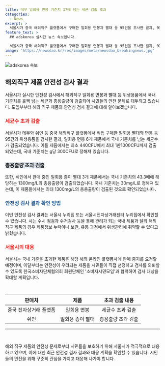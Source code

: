```yaml
---
title: 테무 일회용 면봉 기준치 37배 넘는 세균 검출 초과
categories:
  - News
excerpt: >
  서울시가 중국 해외직구 플랫폼에서 구매한 일회용 면봉과 빨대 등 95건을 조사한 결과, 9건에서 국내 기준치를 초과하는 세균이 검출됐다. 면봉에서는 최대 37배의 세균이, 일회용 종이 빨대에서는 최대 43.3배의 총용출량이 확인됐다. 이에 서울시는 해당 제품의 해외 온라인 판매 중지를 요청하고, 안전성 우려 제품의 검사를 시민들이 요청할 수 있도록 하기로 했다. 또한 검사 대상을 확대할 예정이며, 관련 정보는 서울시 누리집이나 전자상거래센터에서 확인 가능하다. (150자)
feature_text: >
  ## adskorea 실시간 뉴스 속보입니다.

  서울시가 중국 해외직구 플랫폼에서 구매한 일회용 면봉과 빨대 등 95건을 조사한 결과, 9건에서 국내 기준치를 초과하는 세균이 검출됐다. 면봉에서는 최대 37배의 세균이, 일회용 종이 빨대에서는 최대 43.3배의 총용출량이 확인됐다. 이에 서울시는 해당 제품의 해외 온라인 판매 중지를 요청하고, 안전성 우려 제품의 검사를 시민들이 요청할 수 있도록 하기로 했다. 또한 검사 대상을 확대할 예정이며, 관련 정보는 서울시 누리집이나 전자상거래센터에서 확인 가능하다. (150자)
image: 'https://newsdao.kr/res/images/meta/newsdao_breakingnews.jpg'
---
```


<p><img src="https://newsdao.kr/res/images/meta/newsdao_breakingnews.jpg" alt="adskorea 속보" /></p>

<h2 data-ke-size="size26">해외직구 제품 안전성 검사 결과</h2>

<p data-ke-size="size16">서울시가 실시한 안전성 검사에서 해외직구 일회용 면봉과 빨대 등 위생용품에서 국내 기준치를 훌쩍 넘는 세균과 총용출량이 검출되어 시민들의 안전 문제로 대두되고 있습니다. 도입부부터 해외 직구 제품의 안전성 검사 결과에 대해 알아보겠습니다.</p>

<h3><b><span style="color: #ee2323;">세균수 초과 검출</span></b></h3>

<p data-ke-size="size16">서울시가 테무와 쉬인 등 중국 해외직구 플랫폼에서 직접 구매한 일회용 빨대와 면봉 등 95건의 위생용품을 검사한 결과, 일회용 면봉 6개 제품에서 국내 기준치를 넘는 세균수가 검출되었습니다. 이들 제품에서는 최소 440CFU에서 최대 1만1000CFU까지 검출되었는데, 국내 기준치는 g당 300CFU로 정해져 있습니다.</p>

<h3><b><span style="background-color: #21538527;">총용출량 초과 검출</span></b></h3>

<p data-ke-size="size16">또한, 쉬인에서 판매 중인 일회용 종이 빨대 3개 제품에서는 국내 기준치의 43.3배에 해당하는 1300mg/L의 총용출량이 검출되었습니다. 국내 기준치는 30mg/L로 정해져 있는데, 이 제품들에서는 최대 1300mg/L의 총용출량이 검출된 것으로 확인되었습니다.</p>

<h3><b><span style="color: #1a5490;">안전성 검사 결과 확인 방법</span></b></h3>

<p data-ke-size="size16">이번 안전성 검사 결과는 서울시 누리집 또는 서울시전자상거래센터 누리집에서 확인할 수 있습니다. 시는 수시 점검과 수거검사 등을 통해 관리가 되는 국내 제품과 달리 해외 직구 제품의 경우 제품정보 누락이나 보관, 유통 과정에서 위생관리에 취약할 수 있다고 밝혔습니다.</p>

<h3><b><span style="color: #ee2323;">서울시의 대응</span></b></h3>

<p data-ke-size="size16">서울시는 국내 기준을 초과한 제품은 해당 해외 온라인 플랫폼사에 판매 중지를 요청할 예정이며, 이달부터는 안전성이 우려되는 제품을 시민들이 직접 선정하고 검사를 의뢰할 수 있도록 한국소비자단체협의회 회원단체인 '소비자시민모임'과 협력하여 검사 대상을 확대할 계획입니다.</p>

<p data-ke-size="size16">&nbsp;</p>

<table>
    <thead>
        <tr>
            <th style="text-align: center;">판매처</th>
            <th style="text-align: center;">제품</th>
            <th style="text-align: center;">초과 검출 내용</th>
        </tr>
    </thead>
    <tbody>
        <tr>
            <td style="text-align: center;">중국 전자상거래 플랫폼</td>
            <td style="text-align: center;">일회용 면봉</td>
            <td style="text-align: center;">세균수 초과 검출</td>
        </tr>
        <tr>
            <td style="text-align: center;">쉬인</td>
            <td style="text-align: center;">일회용 종이 빨대</td>
            <td style="text-align: center;">총용출량 초과 검출</td>
        </tr>
    </tbody>
</table>

<hr>

<p data-ke-size="size16">&nbsp;</p>

<p data-ke-size="size16">해외 직구 제품의 안전성 문제로부터 시민들을 보호하기 위해 서울시가 적극적으로 대응하고 있으며, 이에 대한 최근 안전성 검사 결과와 대응 계획을 확인할 수 있습니다. 시민들의 안전을 위해 꾸준히 관심을 가지고 대응해 나가야 합니다.</p>

